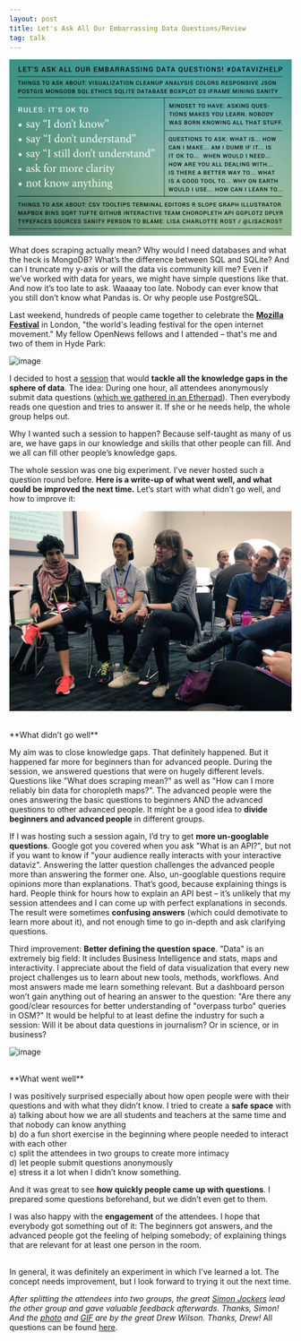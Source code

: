 ```yaml
---
layout: post
title: Let's Ask All Our Embarrassing Data Questions/Review
tag: talk
---
```


![image](/pic/161102_dataquestionsslide.png)

What does scraping actually mean? Why would I need databases and what the heck is MongoDB? What’s the difference between SQL and SQLite? And can I truncate my y-axis or will the data vis community kill me? Even if we’ve worked with data for years, we might have simple questions like that. And now it’s too late to ask. Waaaay too late. Nobody can ever know that you still don’t know what Pandas is. Or why people use PostgreSQL.

Last weekend, hundreds of people came together to celebrate the **[Mozilla Festival](https://mozillafestival.org/#_spaces)** in London, "the world's leading festival for the open internet movement." My fellow OpenNews fellows and I attended – that's me and two of them in Hyde Park: 

![image](/pic/161102_dataquestionfellows.gif)

I decided to host a [session](https://app.mozillafestival.org/#_session-382) that would **tackle all the knowledge gaps in the sphere of data**. The idea: During one hour, all attendees anonymously submit data questions ([which we gathered in an Etherpad](https://public.etherpad-mozilla.org/p/mozfest-2016-let-s-ask-all-our-embarrassing-data-q)). Then everybody reads one question and tries to answer it. If she or he needs help, the whole group helps out. 

Why I wanted such a session to happen? Because self-taught as many of us are, we have gaps in our knowledge and skills that other people can fill. And we all can fill other people’s knowledge gaps. 

The whole session was one big experiment. I’ve never hosted such a question round before. **Here is a write-up of what went well, and what could be improved the next time.** Let’s start with what didn’t go well, and how to improve it:

![image](/pic/161102_dataquestions.jpg)


<br>
**What didn’t go well**

My aim was to close knowledge gaps. That definitely happened. But it happened far more for beginners than for advanced people. During the session, we answered questions that were on hugely different levels. Questions like "What does scraping mean?" as well as "How can I more reliably bin data for choropleth maps?".  The advanced people were the ones answering the basic questions to beginners AND the advanced questions to other advanced people. It might be a good idea to **divide beginners and advanced people** in different groups. 

If I was hosting such a session again, I’d try to get **more un-googlable questions**. Google got you covered when you ask "What is an API?", but not if you want to know if "your audience really interacts with your interactive dataviz". Answering the latter question challenges the advanced people more than answering the former one. Also, un-googlable questions require opinions more than explanations. That’s good, because explaining things is hard. People think for hours how to explain an API best – it’s unlikely that my session attendees and I can come up with perfect explanations in seconds. The result were sometimes **confusing answers** (which could demotivate to learn more about it), and not enough time to go in-depth and ask clarifying questions. 

Third improvement: **Better defining the question space**. "Data" is an extremely big field: It includes Business Intelligence and stats, maps and interactivity. I appreciate about the field of data visualization that every new project challenges us to learn about new tools, methods, workflows. And most answers made me learn something relevant. But a dashboard person won’t gain anything out of hearing an answer to the question: "Are there any good/clear resources for better understanding of "overpass turbo" queries in OSM?" It would be helpful to at least define the industry for such a session: Will it be about data questions in journalism? Or in science, or in business? 


![image](/pic/161102_dataquestions.gif)

<br>
**What went well**

I was positively surprised especially about how open people were with their questions and with what they didn’t know. I tried to create a **safe space** with <br>
a) talking about how we are all students and teachers at the same time and that nobody can know anything<br>
b) do a fun short exercise in the beginning where people needed to interact with each other<br>
c) split the attendees in two groups to create more intimacy <br>
d) let people submit questions anonymously <br>
e) stress it a lot when I didn’t know something. 

And it was great to see **how quickly people came up with questions**. I prepared some questions beforehand, but we didn’t even get to them. 


I was also happy with the **engagement** of the attendees. I hope that everybody got something out of it: The beginners got answers, and the advanced people got the feeling of helping somebody; of explaining things that are relevant for at least one person in the room. 

<br>
In general, it was definitely an experiment in which I've learned a lot. The concept needs improvement, but I look forward to trying it out the next time. 

*After splitting the attendees into two groups, the great [Simon Jockers](https://twitter.com/sjockers) lead the other group and gave valuable feedback afterwards. Thanks, Simon!
And the [photo](https://twitter.com/drewSaysGoVeg/status/792709170210320384) and [GIF](https://twitter.com/drewSaysGoVeg/status/792711118238035968) are by the great Drew Wilson. Thanks, Drew!* All questions can be found [here](https://public.etherpad-mozilla.org/p/mozfest-2016-let-s-ask-all-our-embarrassing-data-q).

